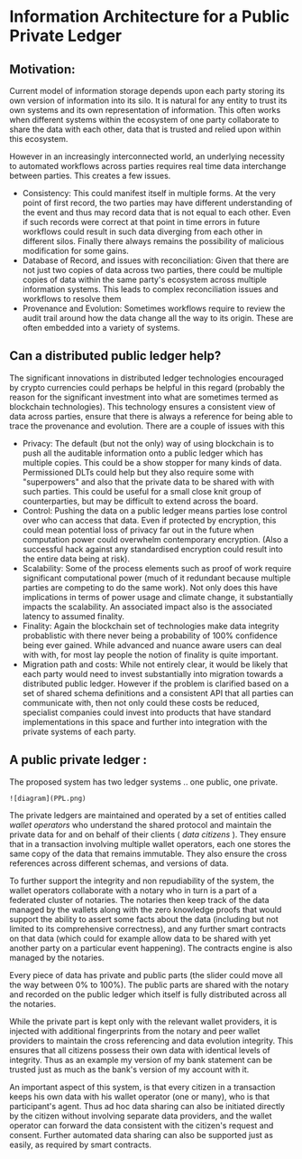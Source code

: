 # Information Architecture for a Public Private Ledger

## Motivation:

Current model of information storage depends upon each party storing its own version of information into its silo. It is natural for any entity to trust its own systems and its own representation of information. This often works when different systems within the ecosystem of one party collaborate to share the data with each other, data that is trusted and relied upon within this ecosystem. 

However in an increasingly interconnected world, an underlying necessity to automated workflows across parties requires real time data interchange between parties. This creates a few issues. 

* Consistency: This could manifest itself in multiple forms. At the very point of first record, the two parties may have different understanding of the event and thus may record data that is not equal to each other. Even if such records were correct at that point in time errors in future workflows could result in such data diverging from each other in different silos. Finally there always remains the possibility of malicious modification for some gains. 
* Database of Record, and issues with reconciliation: Given that there are not just two copies of data across two parties, there could be multiple copies of data within the same party's ecosystem across multiple information systems. This leads to complex reconciliation issues and workflows to resolve them
* Provenance and Evolution: Sometimes workflows require to review the audit trail around how the data change all the way to its origin. These are often embedded into a variety of systems. 

## Can a distributed public ledger help?

The significant innovations in distributed ledger technologies encouraged by crypto currencies could perhaps be helpful in this regard (probably the reason for the significant investment into what are sometimes termed as blockchain technologies). This technology ensures a consistent view of data across parties, ensure that there is always a reference for being able to trace the provenance and evolution. There are a couple of issues with this

* Privacy: The default (but not the only) way of using blockchain is to push all the auditable information onto a public ledger which has multiple copies. This could be a show stopper for many kinds of data. Permissioned DLTs could help but they also require some with "superpowers" and also that the private data to be shared with with such parties. This could be useful for a small close knit group of counterparties, but may be difficult to extend across the board. 
* Control: Pushing the data on a public ledger means parties lose control over who can access that data. Even if protected by encryption, this could mean potential loss of privacy far out in the future when computation power could overwhelm contemporary encryption. (Also a successful hack against any standardised encryption could result into the entire data being at risk).
* Scalability: Some of the process elements such as proof of work require significant computational power (much of it redundant because multiple parties are competing to do the same work). Not only does this have implications in terms of power usage and climate change, it substantially impacts the scalability. An associated impact also is the associated latency to assumed finality.
* Finality: Again the blockchain set of technologies make data integrity probablistic with there never being a probability of 100% confidence being ever gained. While advanced and nuance aware users can deal with with, for most lay people the notion of finality is quite important. 
* Migration path and costs: While not entirely clear, it would be likely that each party would need to invest substantially into migration towards a distributed public ledger. However if the problem is clarified based on a set of shared schema definitions and a consistent API that all parties can communicate with, then not only could these costs be reduced, specialist companies could invest into products that have standard implementations in this space and further into integration with the private systems of each party.

## A public private ledger :

The proposed system has two ledger systems .. one public, one private. 

```
![diagram](PPL.png)
```

The private ledgers are maintained and operated by a set of entities called _wallet operators_ who understand the shared protocol and maintain the private data for and on behalf of their clients ( _data citizens_ ). They ensure that in a transaction involving multiple wallet operators, each one stores the same copy of the data that remains immutable. They also ensure the cross references across different schemas, and versions of data. 

To further support the integrity and non repudiability of the system, the wallet operators collaborate with a notary who in turn is a part of a federated cluster of notaries. The notaries then keep track of the data managed by the wallets along with the zero knowledge proofs that would support the ability to assert some facts about the data (including but not limited to its comprehensive correctness), and any further smart contracts on that data (which could for example allow data to be shared with yet another party on a particular event happening). The contracts engine is also managed by the notaries. 

Every piece of data has private and public parts (the slider could move all the way between 0% to 100%). The public parts are shared with the notary and recorded on the public ledger which itself is fully distributed across all the notaries. 

While the private part is kept only with the relevant wallet providers, it is injected with additional fingerprints from the notary and peer wallet providers to maintain the cross referencing and data evolution integrity. This ensures that all citizens possess their own data with identical levels of integrity. Thus as an example my version of my bank statement can be trusted just as much as the bank's version of my account with it. 

An important aspect of this system, is that every citizen in a transaction keeps his own data with his wallet operator (one or many), who is that participant's agent. Thus ad hoc data sharing can also be initiated directly by the citizen without involving separate data providers, and the wallet operator can forward the data consistent with the citizen's request and consent. Further automated data sharing can also be supported just as easily, as required by smart contracts.


